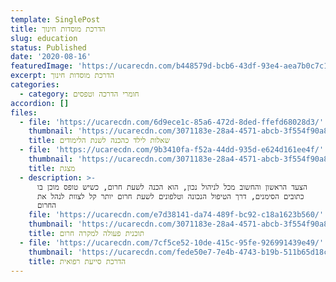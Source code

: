 ```yaml
---
template: SinglePost
title: הדרכת מוסדות חינוך
slug: education
status: Published
date: '2020-08-16'
featuredImage: 'https://ucarecdn.com/b448579d-bcb6-43df-93e4-aea7b0c7c1c6/'
excerpt: הדרכת מוסדות חינוך
categories:
  - category: חומרי הדרכה וטפסים
accordion: []
files:
  - file: 'https://ucarecdn.com/6d9ece1c-85a6-472d-8ded-ffefd68028d3/'
    thumbnail: 'https://ucarecdn.com/3071183e-28a4-4571-abcb-3f554f90a8ff/'
    title: שאלות לילד כהכנה לשנת הלימודים
  - file: 'https://ucarecdn.com/9b3410fa-f52a-44dd-935d-e624d161ee4f/'
    thumbnail: 'https://ucarecdn.com/3071183e-28a4-4571-abcb-3f554f90a8ff/'
    title: מצגת
  - description: >-
      הצעד הראשון והחשוב מכל לניהול נכון, הוא הכנה לשעת חרום, כשיש טופס מוכן בו
      כתובים הסימנים, דרך הטיפול הנכונה וטלפונים לשעת חרום יותר קל לצוות לנהל את
      החרום
    file: 'https://ucarecdn.com/e7d38141-da74-489f-bc92-c18a1623b560/'
    thumbnail: 'https://ucarecdn.com/3071183e-28a4-4571-abcb-3f554f90a8ff/'
    title: תוכנית פעולה למקרה חרום
  - file: 'https://ucarecdn.com/7cf5ce52-10de-415c-95fe-926991439e49/'
    thumbnail: 'https://ucarecdn.com/fede50e7-7e4b-4743-b19b-511b65d18ce6/'
    title: הדרכת סייעת רפואית
---
```


